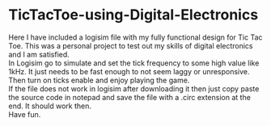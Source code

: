 # TicTacToe-using-Digital-Electronics
Here I have included a logisim file with my fully functional design for Tic Tac Toe. This was a personal project to test out my skills of digital electronics and I am satisfied.     
In Logisim go to simulate and set the tick frequency to some high value like 1kHz. It just needs to be fast enough to not seem laggy or unresponsive. Then turn on ticks enable and enjoy playing the game.       
If the file does not work in logisim after downloading it then just copy paste the source code in notepad and save the file with a .circ extension at the end. It should work then.       
Have fun.
